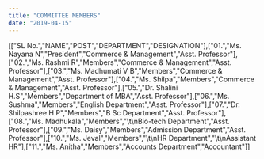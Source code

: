 ```yaml
---
title: "COMMITTEE MEMBERS"
date: "2019-04-15"
---
```


\[\["SL No.","NAME","POST","DEPARTMENT","DESIGNATION"\],\["01.","Ms. Nayana N","President","Commerce & Management","Asst. Professor"\],\["02.","Ms. Rashmi R","Members","Commerce & Management","Asst. Professor"\],\["03.","Ms. Madhumati V B","Members","Commerce & Management","Asst. Professor"\],\["04.","Ms. Shilpa","Members","Commerce & Management","Asst. Professor"\],\["05.","Dr. Shalini H.S","Members","Department of MBA","Asst. Professor"\],\["06.","Ms. Sushma","Members","English Department","Asst. Professor"\],\["07.","Dr. Shilpashree H P","Members","B Sc Department","Asst. Professor"\],\["08.","Ms. Madhukala","Members","\\t\\nBio-tech Department","Asst. Professor"\],\["09.","Ms. Daisy","Members","Admission Department","Asst. Professor"\],\["10.","Ms. Jeval","Members","\\t\\nHR Department","\\t\\nAssistant HR"\],\["11.","Ms. Anitha","Members","Accounts Department","Accountant"\]\]
